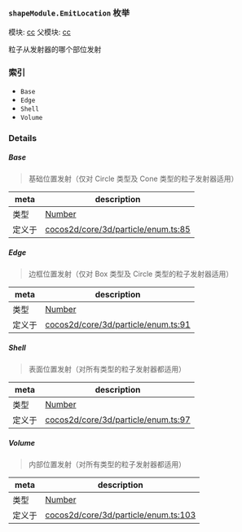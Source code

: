 ### `shapeModule.EmitLocation` 枚举



模块: [cc](../modules/cc.md)
父模块: [cc](../modules/cc.md)


粒子从发射器的哪个部位发射


### 索引
  - `Base`
  - `Edge`
  - `Shell`
  - `Volume`

### Details


##### Base

> 基础位置发射（仅对 Circle 类型及 Cone 类型的粒子发射器适用）

| meta | description |
|------|-------------|
| 类型 | <a href="https://developer.mozilla.org/en/JavaScript/Reference/Global_Objects/Number" class="crosslink external" target="_blank">Number</a> |
| 定义于 | [cocos2d/core/3d/particle/enum.ts:85](https://github.com/cocos-creator/engine/blob/9b7a7dc11ce49f0fdca3c34df5ab59604060c0a4/cocos2d/core/3d/particle/enum.ts#L85) |



##### Edge

> 边框位置发射（仅对 Box 类型及 Circle 类型的粒子发射器适用）

| meta | description |
|------|-------------|
| 类型 | <a href="https://developer.mozilla.org/en/JavaScript/Reference/Global_Objects/Number" class="crosslink external" target="_blank">Number</a> |
| 定义于 | [cocos2d/core/3d/particle/enum.ts:91](https://github.com/cocos-creator/engine/blob/9b7a7dc11ce49f0fdca3c34df5ab59604060c0a4/cocos2d/core/3d/particle/enum.ts#L91) |



##### Shell

> 表面位置发射（对所有类型的粒子发射器都适用）

| meta | description |
|------|-------------|
| 类型 | <a href="https://developer.mozilla.org/en/JavaScript/Reference/Global_Objects/Number" class="crosslink external" target="_blank">Number</a> |
| 定义于 | [cocos2d/core/3d/particle/enum.ts:97](https://github.com/cocos-creator/engine/blob/9b7a7dc11ce49f0fdca3c34df5ab59604060c0a4/cocos2d/core/3d/particle/enum.ts#L97) |



##### Volume

> 内部位置发射（对所有类型的粒子发射器都适用）

| meta | description |
|------|-------------|
| 类型 | <a href="https://developer.mozilla.org/en/JavaScript/Reference/Global_Objects/Number" class="crosslink external" target="_blank">Number</a> |
| 定义于 | [cocos2d/core/3d/particle/enum.ts:103](https://github.com/cocos-creator/engine/blob/9b7a7dc11ce49f0fdca3c34df5ab59604060c0a4/cocos2d/core/3d/particle/enum.ts#L103) |


